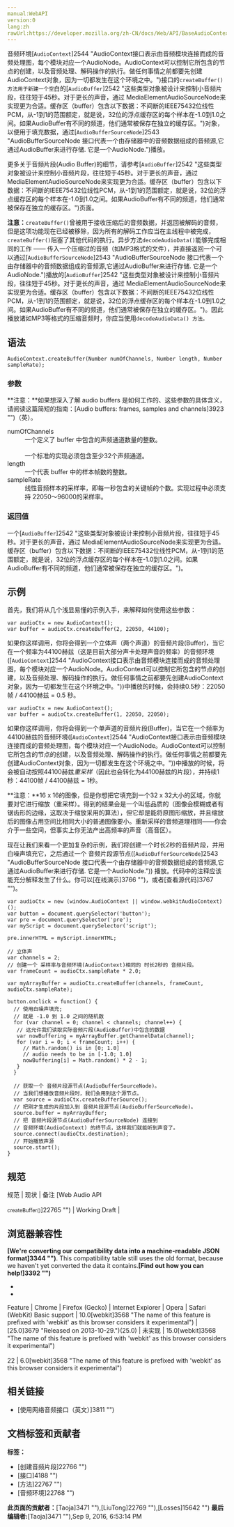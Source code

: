 ```yaml
---
manual:WebAPI
version:0
lang:zh
rawUrl:https://developer.mozilla.org/zh-CN/docs/Web/API/BaseAudioContext/createBuffer
---
```






音频环境[`AudioContext`]2544 "AudioContext接口表示由音频模块连接而成的音频处理图，每个模块对应一个AudioNode。AudioContext可以控制它所包含的节点的创建，以及音频处理、解码操作的执行。做任何事情之前都要先创建AudioContext对象，因为一切都发生在这个环境之中。")接口的`createBuffer() 方法用于新建一个空`白的[`AudioBuffer`]2542 "这些类型对象被设计来控制小音频片段，往往短于45秒。对于更长的声音，通过 MediaElementAudioSourceNode来实现更为合适。缓存区（buffer）包含以下数据：不间断的IEEE75432位线性PCM，从-1到1的范围额定，就是说，32位的浮点缓存区的每个样本在-1.0到1.0之间。如果AudioBuffer有不同的频道，他们通常被保存在独立的缓存区。")对象，以便用于填充数据，通过[`AudioBufferSourceNode`]2543 "AudioBufferSourceNode 接口代表一个由存储器中的音频数据组成的音频源,它通过AudioBuffer来进行存储. 它是一个AudioNode.")播放。



更多关于音频片段(Audio Buffer)的细节，请参考[`AudioBuffer`]2542 "这些类型对象被设计来控制小音频片段，往往短于45秒。对于更长的声音，通过 MediaElementAudioSourceNode来实现更为合适。缓存区（buffer）包含以下数据：不间断的IEEE75432位线性PCM，从-1到1的范围额定，就是说，32位的浮点缓存区的每个样本在-1.0到1.0之间。如果AudioBuffer有不同的频道，他们通常被保存在独立的缓存区。")页面。



**注意：**`createBuffer()`曾被用于接收压缩后的音频数据，并返回被解码的音频，但是这项功能现在已经被移除，因为所有的解码工作应当在主线程中被完成，`createBuffer()`阻塞了其他代码的执行。异步方法`decodeAudioData()`能够完成相同的工作 —— 传入一个压缩过的音频（如MP3格式的文件），并直接返回一个可以通过[`AudioBufferSourceNode`]2543 "AudioBufferSourceNode 接口代表一个由存储器中的音频数据组成的音频源,它通过AudioBuffer来进行存储. 它是一个AudioNode.")播放的[`AudioBuffer`]2542 "这些类型对象被设计来控制小音频片段，往往短于45秒。对于更长的声音，通过 MediaElementAudioSourceNode来实现更为合适。缓存区（buffer）包含以下数据：不间断的IEEE75432位线性PCM，从-1到1的范围额定，就是说，32位的浮点缓存区的每个样本在-1.0到1.0之间。如果AudioBuffer有不同的频道，他们通常被保存在独立的缓存区。")。因此播放诸如MP3等格式的压缩音频时，你应当使用`decodeAudioData() 方法。`



## 语法<a name="语法"></a>

```
AudioContext.createBuffer(Number numOfChannels, Number length, Number sampleRate);
```

### 参数<a name="参数"></a>


**注意：**如果想深入了解 audio buffers 是如何工作的、这些参数的具体含义，请阅读这篇简短的指南：[Audio buffers: frames, samples and channels]3923 "")（英）。


<dl><dt id=''>numOfChannels</dt><dd>一个定义了 buffer 中包含的声频通道数量的整数。<br></br>一个标准的实现必须包含至少32个声频通道。</dd><dt id=''></dt><dt id=''>length</dt><dd>一个代表 buffer 中的样本帧数的整数。</dd><dt id=''>sampleRate</dt><dd>线性音频样本的采样率，即每一秒包含的关键帧的个数。实现过程中必须支持 22050～96000的采样率。</dd></dl>




### 返回值<a name="返回值"></a>


一个[`AudioBuffer`]2542 "这些类型对象被设计来控制小音频片段，往往短于45秒。对于更长的声音，通过 MediaElementAudioSourceNode来实现更为合适。缓存区（buffer）包含以下数据：不间断的IEEE75432位线性PCM，从-1到1的范围额定，就是说，32位的浮点缓存区的每个样本在-1.0到1.0之间。如果AudioBuffer有不同的频道，他们通常被保存在独立的缓存区。")。


## 示例<a name="示例"></a>


首先，我们将从几个浅显易懂的示例入手，来解释如何使用这些参数：


```
var audioCtx = new AudioContext();
var buffer = audioCtx.createBuffer(2, 22050, 44100);
```


如果你这样调用，你将会得到一个立体声（两个声道）的音频片段(Buffer)，当它在一个频率为44100赫兹（这是目前大部分声卡处理声音的频率）的音频环境([`AudioContext`]2544 "AudioContext接口表示由音频模块连接而成的音频处理图，每个模块对应一个AudioNode。AudioContext可以控制它所包含的节点的创建，以及音频处理、解码操作的执行。做任何事情之前都要先创建AudioContext对象，因为一切都发生在这个环境之中。"))中播放的时候，会持续0.5秒：22050帧 / 44100赫兹 = 0.5 秒。


```
var audioCtx = new AudioContext();
var buffer = audioCtx.createBuffer(1, 22050, 22050);
```


如果你这样调用，你将会得到一个单声道的音频片段(Buffer)，当它在一个频率为44100赫兹的音频环境([`AudioContext`]2544 "AudioContext接口表示由音频模块连接而成的音频处理图，每个模块对应一个AudioNode。AudioContext可以控制它所包含的节点的创建，以及音频处理、解码操作的执行。做任何事情之前都要先创建AudioContext对象，因为一切都发生在这个环境之中。"))中播放的时候，将会被自动按照44100赫兹*重采样*（因此也会转化为44100赫兹的片段），并持续1秒：44100帧 / 44100赫兹 = 1秒。



**注意：**16 x 16的图像，但是你想把它填充到一个32 x 32大小的区域，你就要对它进行缩放（重采样）。得到的结果会是一个叫低品质的（图像会模糊或者有锯齿形的边缘，这取决于缩放采用的算法），但它却是能将原图形缩放，并且缩放后的图像占用空间比相同大小的普通图像要小。重新采样的音频道理相同——你会介于一些空间，但事实上你无法产出高频率的声音（高音区）。




现在让我们来看一个更加复杂的示例，我们将创建一个时长2秒的音频片段，并用白噪声填充它，之后通过一个 音频片段源节点([`AudioBufferSourceNode`]2543 "AudioBufferSourceNode 接口代表一个由存储器中的音频数据组成的音频源,它通过AudioBuffer来进行存储. 它是一个AudioNode.")) 播放。代码中的注释应该能充分解释发生了什么。你可以[在线演示]3766 "")，或者[查看源代码]3767 "")。


```
var audioCtx = new (window.AudioContext || window.webkitAudioContext)();
var button = document.querySelector('button');
var pre = document.querySelector('pre');
var myScript = document.querySelector('script');

pre.innerHTML = myScript.innerHTML;

// 立体声
var channels = 2;
// 创建一个 采样率与音频环境(AudioContext)相同的 时长2秒的 音频片段。
var frameCount = audioCtx.sampleRate * 2.0;

var myArrayBuffer = audioCtx.createBuffer(channels, frameCount, audioCtx.sampleRate);

button.onclick = function() {
  // 使用白噪声填充;
  // 就是 -1.0 到 1.0 之间的随机数
  for (var channel = 0; channel < channels; channel++) {
   // 这允许我们读取实际音频片段(AudioBuffer)中包含的数据
   var nowBuffering = myArrayBuffer.getChannelData(channel);
   for (var i = 0; i < frameCount; i++) {
     // Math.random() is in [0; 1.0]
     // audio needs to be in [-1.0; 1.0]
     nowBuffering[i] = Math.random() * 2 - 1;
   }
  }

  // 获取一个 音频片段源节点(AudioBufferSourceNode)。
  // 当我们想播放音频片段时，我们会用到这个源节点。
  var source = audioCtx.createBufferSource();
  // 把刚才生成的片段加入到 音频片段源节点(AudioBufferSourceNode)。
  source.buffer = myArrayBuffer;
  // 把 音频片段源节点(AudioBufferSourceNode) 连接到
  // 音频环境(AudioContext) 的终节点，这样我们就能听到声音了。
  source.connect(audioCtx.destination);
  // 开始播放声源
  source.start();
} 

```

## 规范<a name="规范"></a>
规范 | 现状 | 备注 
[Web Audio API<br></br><small>createBuffer()</small>]22765 "") | Working Draft |  


## 浏览器兼容性<a name="浏览器兼容性"></a>


**[We&#39;re converting our compatibility data into a machine-readable JSON format]3344 "")**. This compatibility table still uses the old format, because we haven&#39;t yet converted the data it contains.**[Find out how you can help!]3392 "")**


* 
* 
Feature | Chrome | Firefox (Gecko) | Internet Explorer | Opera | Safari (WebKit) 
Basic support | 10.0[webkit]3568 "The name of this feature is prefixed with 'webkit' as this browser considers it experimental") | [25.0]3679 "Released on 2013-10-29.")(25.0) | 未实现 | 15.0[webkit]3568 "The name of this feature is prefixed with 'webkit' as this browser considers it experimental")<br></br>22 | 6.0[webkit]3568 "The name of this feature is prefixed with 'webkit' as this browser considers it experimental") 





## 相关链接<a name="相关链接"></a>

* [使用网络音频接口（英文）]3811 "")



## 文档标签和贡献者
**标签：**
* [创建音频片段]22766 "")
* [接口]4188 "")
* [方法]22767 "")
* [音频环境]22768 "")

**此页面的贡献者：**[Taoja]3471 ""),[LiuTong]22769 ""),[Losses]15642 "")
**最后编辑者:**[Taoja]3471 ""),<time>Sep 9, 2016, 6:53:14 PM</time>


